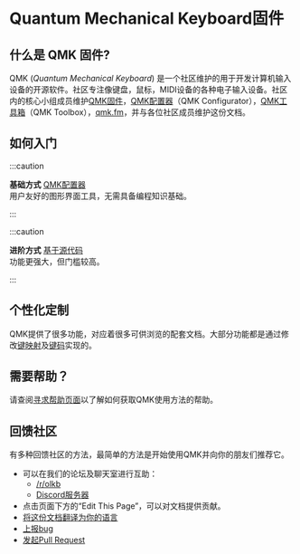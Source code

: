 # Quantum Mechanical Keyboard固件

<!---
  original document: 0.15.12:docs/README.md
  git diff 0.15.12 HEAD -- docs/README.md | cat
-->

## 什么是 QMK 固件?

QMK (*Quantum Mechanical Keyboard*) 是一个社区维护的用于开发计算机输入设备的开源软件。社区专注像键盘，鼠标，MIDI设备的各种电子输入设备。社区内的核心小组成员维护[QMK固件](https://github.com/qmk/qmk_firmware)，[QMK配置器](https://config.qmk.fm)（QMK Configurator），[QMK工具箱](https://github.com/qmk/qmk_toolbox)（QMK Toolbox），[qmk.fm](https://qmk.fm)，并与各位社区成员维护这份文档。

## 如何入门

<div class="flex-container">

:::caution

**基础方式** [QMK配置器](zh-cn/newbs_building_firmware_configurator.md) <br />
用户友好的图形界面工具，无需具备编程知识基础。

:::

:::caution

**进阶方式** [基于源代码](zh-cn/newbs.md) <br /> 
功能更强大，但门槛较高。

:::

</div>

## 个性化定制

QMK提供了很多功能，对应着很多可供浏览的配套文档。大部分功能都是通过修改[键映射](zh-cn/keymap.md)及[键码](zh-cn/keycodes.md)实现的。

## 需要帮助？

请查阅[寻求帮助页面](zh-cn/support.md)以了解如何获取QMK使用方法的帮助。

## 回馈社区

有多种回馈社区的方法，最简单的方法是开始使用QMK并向你的朋友们推荐它。

* 可以在我们的论坛及聊天室进行互助：
    * [/r/olkb](https://www.reddit.com/r/olkb/)
    * [Discord服务器](https://discord.gg/Uq7gcHh)
* 点击页面下方的“Edit This Page”，可以对文档提供贡献。
* [将这份文档翻译为你的语言](zh-cn/translating.md)
* [上报bug](https://github.com/qmk/qmk_firmware/issues/new/choose)
* [发起Pull Request](zh-cn/contributing.md)
